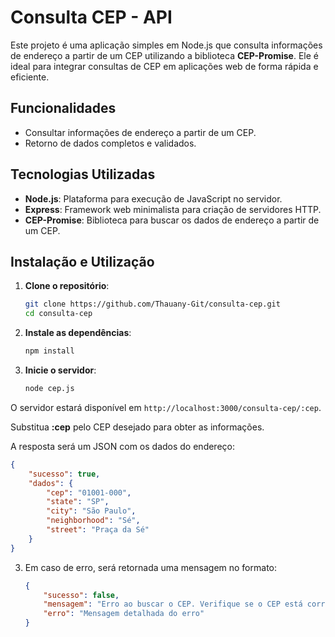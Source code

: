 
# Consulta CEP - API

Este projeto é uma aplicação simples em Node.js que consulta informações de endereço a partir de um CEP utilizando a biblioteca **CEP-Promise**. Ele é ideal para integrar consultas de CEP em aplicações web de forma rápida e eficiente.

## Funcionalidades

- Consultar informações de endereço a partir de um CEP.
- Retorno de dados completos e validados.

## Tecnologias Utilizadas

- **Node.js**: Plataforma para execução de JavaScript no servidor.
- **Express**: Framework web minimalista para criação de servidores HTTP.
- **CEP-Promise**:  Biblioteca para buscar os dados de endereço a partir de um CEP.

## Instalação e Utilização

1. **Clone o repositório**:
   ```bash
   git clone https://github.com/Thauany-Git/consulta-cep.git
   cd consulta-cep
   ```

2. **Instale as dependências**:
   ```bash
   npm install
   ```

3. **Inicie o servidor**:
   ```bash
   node cep.js
   ```
O servidor estará disponível em `http://localhost:3000/consulta-cep/:cep`.

Substitua **:cep** pelo CEP desejado para obter as informações.

 A resposta será um JSON com os dados do endereço:
   ```json
   {
       "sucesso": true,
       "dados": {
           "cep": "01001-000",
           "state": "SP",
           "city": "São Paulo",
           "neighborhood": "Sé",
           "street": "Praça da Sé"
       }
   }
   ```

3. Em caso de erro, será retornada uma mensagem no formato:
   ```json
   {
       "sucesso": false,
       "mensagem": "Erro ao buscar o CEP. Verifique se o CEP está correto.",
       "erro": "Mensagem detalhada do erro"
   }
   ```

